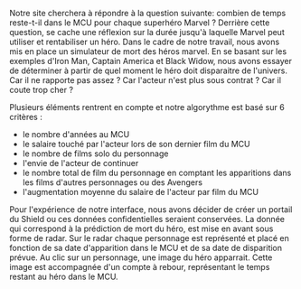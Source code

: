 Notre site cherchera à répondre à la question suivante: combien de temps reste-t-il dans le MCU pour chaque superhéro Marvel ? Derrière cette question, se cache une réflexion sur la durée jusqu'à laquelle Marvel peut utiliser et rentabiliser un héro. Dans le cadre de notre travail, nous avons mis en place un simulateur de mort des héros marvel. En se basant sur les exemples d'Iron Man, Captain America et Black Widow, nous avons essayer de déterminer à partir de quel moment le héro doit disparaitre de l'univers. Car il ne rapporte pas assez ? Car l'acteur n'est plus sous contrat ? Car il coute trop cher ?

Plusieurs éléments rentrent en compte et notre algorythme est basé sur 6 critères :
- le nombre d'années au MCU
- le salaire touché par l'acteur lors de son dernier film du MCU
- le nombre de films solo du personnage
- l'envie de l'acteur de continuer
- le nombre total de film du personnage en comptant les apparitions dans les films d'autres personnages ou des Avengers
- l'augmentation moyenne du salaire de l'acteur par film du MCU

Pour l'expérience de notre interface, nous avons décider de créer un portail du Shield ou ces données confidentielles seraient conservées. La donnée qui correspond à la prédiction de mort du héro, est mise en avant sous forme de radar. Sur le radar chaque personnage est représenté et placé en fonction de sa date d'apparition dans le MCU et de sa date de disparition prévue. Au clic sur un personnage, une image du héro apparrait. Cette image est accompagnée d'un compte à rebour, représentant le temps restant au héro dans le MCU.

